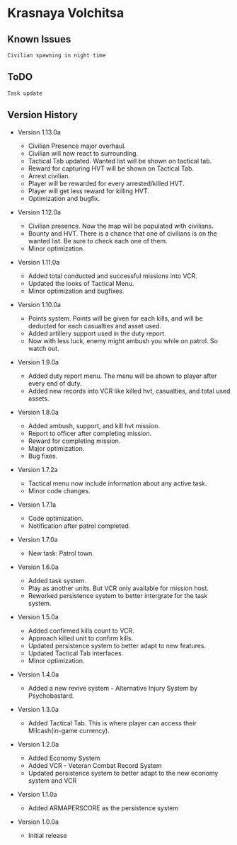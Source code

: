# Krasnaya Volchitsa

## Known Issues
    Civilian spawning in night time
## ToDO
    Task update
## Version History

* Version 1.13.0a
    - Civilian Presence major overhaul.
    - Civilian will now react to surrounding. 
    - Tactical Tab updated. Wanted list will be shown on tactical tab.
    - Reward for capturing HVT will be shown on Tactical Tab.
    - Arrest civilian.
    - Player will be rewarded for every arrested/killed HVT.
    - Player will get less reward for killing HVT.
    - Optimization and bugfix.

* Version 1.12.0a
    - Civilian presence. Now the map will be populated with civilians.
    - Bounty and HVT. There is a chance that one of civilians is on the wanted list. Be sure to check each one of them. 
    - Minor optimization.

* Version 1.11.0a
    - Added total conducted and successful missions into VCR.
    - Updated the looks of Tactical Menu.
    - Minor optimization and bugfixes.

* Version 1.10.0a
    - Points system. Points will be given for each kills, and will be deducted for each casualties and asset used. 
    - Added artillery support used in the duty report.
    - Now with less luck, enemy might ambush you while on patrol. So watch out.

* Version 1.9.0a
    - Added duty report menu. The menu will be shown to player after every end of duty.
    - Added new records into VCR like killed hvt, casualties, and total used assets.

* Version 1.8.0a
    - Added ambush, support, and kill hvt mission.
    - Report to officer after completing mission.
    - Reward for completing mission.
    - Major optimization.
    - Bug fixes.

* Version 1.7.2a
    - Tactical menu now include information about any active task.
    - Minor code changes.

* Version 1.7.1a
    - Code optimization. 
    - Notification after patrol completed.

* Version 1.7.0a
    - New task: Patrol town. 

* Version 1.6.0a
    - Added task system.
    - Play as another units. But VCR only available for mission host.
    - Reworked persistence system to better intergrate for the task system. 

* Version 1.5.0a
    - Added confirmed kills count to VCR.
    - Approach killed unit to confirm kills.
    - Updated persistence system to better adapt to new features. 
    - Updated Tactical Tab interfaces.
    - Minor optimization.

* Version 1.4.0a
    - Added a new revive system - Alternative Injury System by Psychobastard. 

* Version 1.3.0a
    - Added Tactical Tab. This is where player can access their Milcash(in-game currency).

* Version 1.2.0a
    - Added Economy System
    - Added VCR - Veteran Combat Record System
    - Updated persistence system to better adapt to the new economy system and VCR

* Version 1.1.0a
    - Added ARMAPERSCORE as the persistence system

* Version 1.0.0a
    - Initial release
